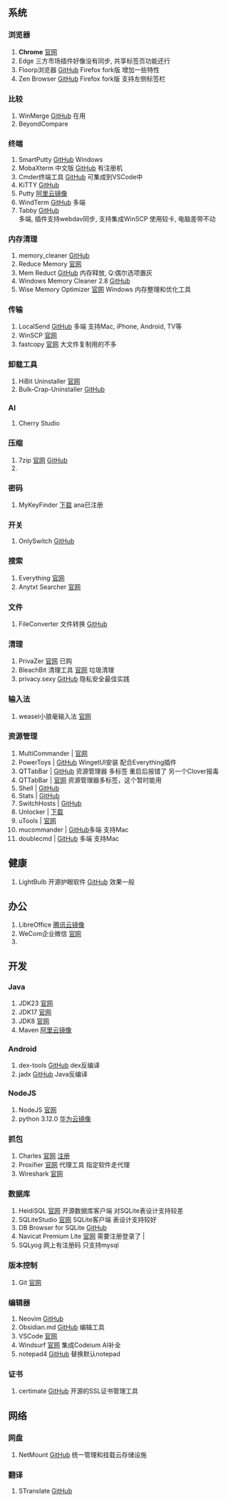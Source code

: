 ## 系统

### 浏览器

1. **Chrome** [官网](https://www.google.cn/chrome/?standalone=1&platform=win64&extra=stablechannel)
2. Edge  三方市场插件好像没有同步, 共享标签页功能还行
3. Floorp浏览器 [GitHub](https://github.com/Floorp-Projects/Floorp/releases) Firefox fork版 增加一些特性 
4. Zen Browser  [GitHub](https://github.com/zen-browser/desktop) Firefox fork版 支持左侧标签栏 

### 比较
1. WinMerge [GitHub](https://github.com/WinMerge/winmerge/releases)  在用
2. BeyondCompare

### 终端
1. SmartPutty [GitHub](https://github.com/anaer/SmartPutty) Windows
2. MobaXterm 中文版 [GitHub](https://github.com/RipplePiam/MobaXterm-Chinese-Simplified/releases) 有注册机
3. Cmder终端工具 [GitHub](https://github.com/cmderdev/cmder/releases) 可集成到VSCode中
4. KiTTY [GitHub](https://github.com/cyd01/KiTTY/releases)       
5. Putty [阿里云镜像](https://mirrors.aliyun.com/putty/latest.html)
6. WindTerm [GitHub](https://github.com/kingToolbox/WindTerm/releases/) 多端  
7. Tabby [GitHub](https://github.com/Eugeny/tabby/releases)  
  多端, 插件支持webdav同步, 支持集成WinSCP
  使用较卡, 电脑差带不动

### 内存清理
1. memory_cleaner [GitHub](https://github.com/H3d9/memory_cleaner/releases/)
2. Reduce Memory [官网](https://www.sordum.org/9197/reduce-memory-v1-7/) 
3. Mem Reduct [GitHub](https://github.com/henrypp/memreduct) 内存释放, Q:偶尔选项置灰
4. Windows Memory Cleaner 2.8 [GitHub](https://github.com/IgorMundstein/WinMemoryCleaner/) 
5. Wise Memory Optimizer [官网](https://www.wisecleaner.com.cn/wise-memory-optimizer.html) Windows 内存整理和优化工具

### 传输
1. LocalSend [GitHub](https://github.com/localsend/localsend/releases/tag/v1.17.0) 多端 支持Mac, iPhone, Android, TV等
2. WinSCP [官网](https://winscp.net/eng/download.php)
3. fastcopy [官网](https://fastcopy.jp/)   大文件复制用的不多

### 卸载工具
1. HiBit Uninstaller [官网](https://www.hibitsoft.ir/Uninstaller.html)
2. Bulk-Crap-Uninstaller [GitHub](https://github.com/Klocman/Bulk-Crap-Uninstaller/releases) 

### AI
1. Cherry Studio

### 压缩
1. 7zip [官网](https://www.7-zip.org/)  [GitHub](https://github.com/ip7z/7zip/releases)
2. 
### 密码
1. MyKeyFinder [下载](https://www.computerbild.de/download/MyKeyFinder-Plus-Kostenlose-Vollversion-31122673.html) ana已注册

### 开关
1. OnlySwitch [GitHub](https://github.com/jacklandrin/OnlySwitch)

### 搜索
1. Everything [官网](https://www.voidtools.com/zh-cn/) 
2. Anytxt Searcher [官网](https://anytxt.net/download/) 

### 文件
1. FileConverter 文件转换 [GitHub](https://github.com/Tichau/FileConverter/releases) 


### 清理
1. PrivaZer [官网](https://www.PrivaZer.com/download-pro.php) 已购 
2. BleachBit 清理工具 [官网](https://www.bleachbit.org/)  垃圾清理
3. privacy.sexy [GitHub](https://github.com/undergroundwires/privacy.sexy) 隐私安全最佳实践 

### 输入法
1. weasel小狼毫输入法 [官网](https://rime.im/)

### 资源管理
1. MultiCommander       | [官网](http://multicommander.com/downloads)              
2. PowerToys            | [GitHub](https://github.com/microsoft/PowerToys/releases) WingetUI安装 配合Everything插件         
3. QTTabBar             | [GitHub](https://github.com/indiff/qttabbar/releases)  资源管理器 多标签 重启后报错了 另一个Clover报毒 
4. QTTabBar             | [官网](http://qttabbar.wikidot.com/)         资源管理器多标签，这个暂时能用          
5. Shell                | [GitHub](https://github.com/moudey/Shell)            
6.  Stats                | [GitHub](https://github.com/exelban/stats)  
7. SwitchHosts          | [GitHub](https://github.com/oldj/SwitchHosts/releases)       
8. Unlocker             | [下载](https://www.52pojie.cn/thread-1317159-1-1.html)           
9. uTools               | [官网](https://www.u.tools/)                                  
10. mucommander | [GitHub](https://github.com/mucommander/mucommander/releases/)多端 支持Mac
11. doublecmd | [GitHub](https://github.com/doublecmd/doublecmd/releases/) 多端 支持Mac


## 健康
1. LightBulb 开源护眼软件 [GitHub](https://github.com/Tyrrrz/LightBulb/releases/) 效果一般

## 办公
1. LibreOffice [腾讯云镜像](https://mirrors.cloud.tencent.com/libreoffice/libreoffice/stable/)
2. WeCom企业微信 [官网](https://work.weixin.qq.com/)  
3. 
## 开发

### Java
1. JDK23 [官网](https://www.oracle.com/java/technologies/downloads/#jdk23-windows) 
2. JDK17 [官网](https://www.oracle.com/java/technologies/javase/jdk17-archive-downloads.html)           
3. JDK8 [官网](https://www.oracle.com/java/technologies/downloads/#java8-windows)           
4. Maven [阿里云镜像](https://mirrors.aliyun.com/apache/maven/maven-3/3.9.5/binaries/)                                                   

### Android
1. dex-tools [GitHub](https://github.com/pxb1988/dex2jar/releases)   dex反编译   
2. jadx   [GitHub](https://github.com/skylot/jadx/releases)     Java反编译   

### NodeJS
1. NodeJS  [官网](http://www.nodejs.com.cn/)          
2. python 3.12.0 [华为云镜像](https://mirrors.huaweicloud.com/python/3.12.0/)

### 抓包
1. Charles [官网](https://www.charlesproxy.com/latest-release/download.do)  [注册](https://inused.github.io/pages/file/tool/CharlesKeygen.html)
2. Proxifier [官网](http://www.proxifier.com/) 代理工具 指定软件走代理
3. Wireshark [官网](https://www.wireshark.org)

### 数据库
1. HeidiSQL [官网](https://www.heidisql.com/)  开源数据库客户端 对SQLite表设计支持较差
2. SQLiteStudio [官网](https://sqlitestudio.pl/) SQLite客户端 表设计支持较好
3. DB Browser for SQLite [GitHub](https://github.com/sqlitebrowser/sqlitebrowser/releases)         
4. Navicat Premium Lite [官网](https://www.navicat.com.cn/download/navicat-premium-lite) 需要注册登录了                       |
5. SQLyog  网上有注册码 只支持mysql

### 版本控制
1. Git [官网](https://git-scm.com/download)

### 编辑器
1. Neovim  [GitHub](https://github.com/neovim/neovim/releases)           
2. Obsidian.md   [GitHub](https://github.com/obsidianmd/obsidian-releases/releases/) 编辑工具 
3. VSCode    [官网](https://code.visualstudio.com/)                   
4. Windsurf [官网](https://codeium.com/windsurf)     集成Codeium AI补全 
5. notepad4   [GitHub](https://github.com/zufuliu/notepad4)   替换默认notepad    

### 证书
1. certimate [GitHub](https://github.com/usual2970/certimate)  开源的SSL证书管理工具 

## 网络

### 网盘
1. NetMount [GitHub](https://github.com/VirtualHotBar/NetMount) 统一管理和挂载云存储设施

### 翻译
1. STranslate [GitHub](https://github.com/ZGGSONG/STranslate/releases)